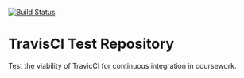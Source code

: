 [![Build Status](https://travis-ci.org/robbiejaeger/travis-test.svg?branch=master)](https://travis-ci.org/robbiejaeger/travis-test)

# TravisCI Test Repository

Test the viability of TravicCI for continuous integration in coursework.
